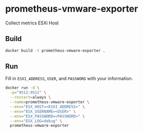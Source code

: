 # prometheus-vmware-exporter
Collect metrics ESXi Host

## Build
```sh 
docker build -t prometheus-vmware-exporter .
```

## Run
Fill in `ESXI_ADDRESS`, `USER`, and `PASSWORD` with your information.

```sh
docker run -d \
  -p="9512:9512" \
  --restart=always \
  --name=prometheus-vmware-exporter \
  --env="ESX_HOST=<ESXI_ADDRESS>" \
  --env="ESX_USERNAME=<USER>" \
  --env="ESX_PASSWORD=<PASSWORD>" \
  --env="ESX_LOG=debug" \
  prometheus-vmware-exporter 
```

